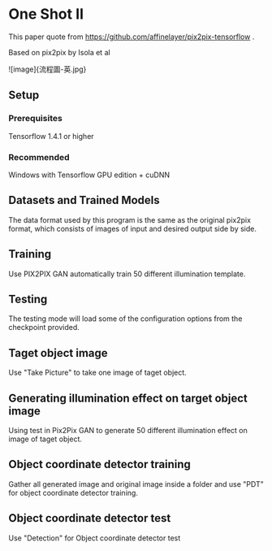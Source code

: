 # One Shot II
This paper quote from https://github.com/affinelayer/pix2pix-tensorflow .

Based on pix2pix by Isola et al

![image]{流程圖-英.jpg}
## Setup

### Prerequisites
  Tensorflow 1.4.1 or higher
  
### Recommended
  Windows with Tensorflow GPU edition + cuDNN
  
## Datasets and Trained Models
The data format used by this program is the same as the original pix2pix format, which consists of images of input and desired output side by side. 

## Training
Use PIX2PIX GAN automatically train 50 different illumination template.

## Testing
The testing mode will load some of the configuration options from the checkpoint provided.

## Taget object image 
Use "Take Picture" to take one image of taget object.

## Generating illumination effect on target object image
Using test in Pix2Pix GAN to generate 50 different illumination effect on image of taget object.

## Object coordinate detector training 
Gather all generated image and original image inside a folder and use "PDT" for object coordinate detector training.

## Object coordinate detector test
Use "Detection" for Object coordinate detector test
